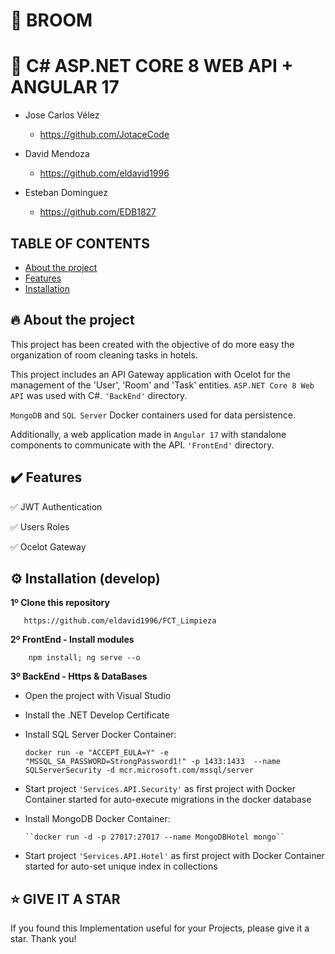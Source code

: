# 🧹 BROOM
# 🦄 C# ASP.NET CORE 8 WEB API + ANGULAR 17

+ Jose Carlos Vélez
  - https://github.com/JotaceCode
    
+ David Mendoza
  - https://github.com/eldavid1996
    
+ Esteban Dominguez
  - https://github.com/EDB1827
    
## TABLE OF CONTENTS

* [About the project](#-about-the-project)
* [Features](#%EF%B8%8F-features)
* [Installation](#%EF%B8%8F-installation-develop)

## 🔥 About the project

This project has been created with the objective of do more easy the organization of room cleaning tasks in hotels.

This project includes an API Gateway application with Ocelot for the management of the 'User', 'Room' and 'Task' entities.
``ASP.NET Core 8 Web API`` was used with C#.
``'BackEnd'`` directory.

``MongoDB`` and ``SQL Server`` Docker containers used for data persistence.


Additionally, a web application made in ``Angular 17`` with standalone components to communicate with the API.
``'FrontEnd'`` directory.

## ✔️ Features

✅ JWT Authentication

✅ Users Roles

✅ Ocelot Gateway

## ⚙️ Installation (develop)

**1º Clone this repository**

       https://github.com/eldavid1996/FCT_Limpieza

**2º FrontEnd - Install modules**

        npm install; ng serve --o

**3º BackEnd - Https & DataBases**
   
   - Open the project with Visual Studio

   - Install the .NET Develop Certificate

   - Install SQL Server Docker Container:


        ``docker run -e "ACCEPT_EULA=Y" -e "MSSQL_SA_PASSWORD=StrongPassword1!" -p 1433:1433  --name SQLServerSecurity -d mcr.microsoft.com/mssql/server``

   - Start project ``'Services.API.Security'`` as first project with Docker Container started for auto-execute migrations in the docker database
   - Install MongoDB Docker Container:


         ``docker run -d -p 27017:27017 --name MongoDBHotel mongo``

   - Start project ``'Services.API.Hotel'`` as first project with Docker Container started for auto-set unique index in collections

## ⭐️ GIVE IT A STAR

If you found this Implementation useful for your Projects, please give it a star. Thank you!
